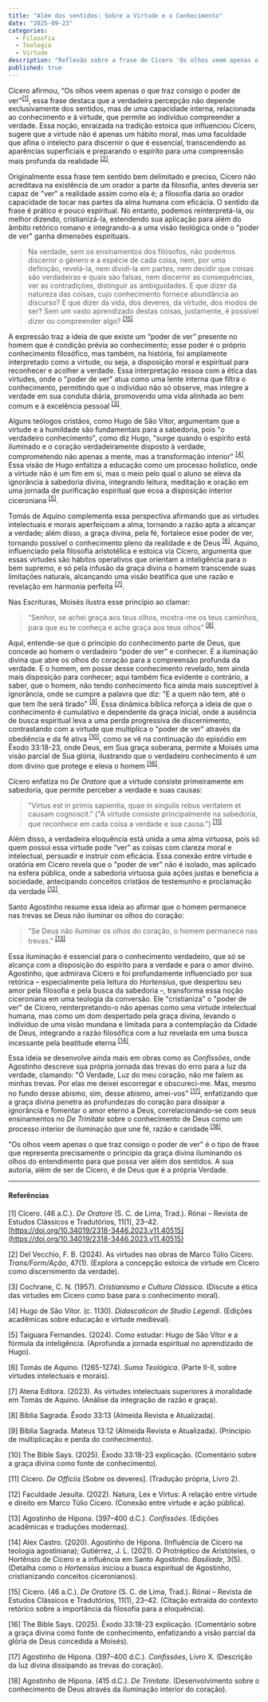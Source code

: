 ```yaml
---
title: "Além dos sentidos: Sobre a Virtude e o Conhecimento"
date: "2025-09-23"
categories:
  - Filosofia
  - Teologia
  - Virtude
description: "Reflexão sobre a frase de Cícero 'Os olhos veem apenas o que traz consigo o poder de ver' e a sua critianização"
published: true
---
```



Cícero afirmou, “Os olhos veem apenas o que traz consigo o poder de ver”<sup><a href="#ref1">[1]</a></sup>, essa frase destaca que a verdadeira percepção não depende exclusivamente dos sentidos, mas de uma capacidade interna, relacionada ao conhecimento e à virtude, que permite ao indivíduo compreender a verdade. Essa noção, enraizada na tradição estoica que influenciou Cícero, sugere que a virtude não é apenas um hábito moral, mas uma faculdade que afina o intelecto para discernir o que é essencial, transcendendo as aparências superficiais e preparando o espírito para uma compreensão mais profunda da realidade <sup><a href="#ref2">[2]</a></sup>.


Originalmente essa frase tem sentido bem delimitado e preciso, Cícero não acreditava na existência de um orador a parte da filosofia, antes deveria ser capaz de "ver" a realidade assim como ela é; a filosofia daria ao orador capacidade de tocar nas partes da alma humana com eficácia. O sentido da frase é prático e pouco espiritual. No entanto, podemos reinterpretá-la, ou melhor dizendo, cristianizá-la, estendendo sua aplicação para além do âmbito retórico romano e integrando-a a uma visão teológica onde o "poder de ver" ganha dimensões espirituais.


> Na verdade, sem os ensinamentos dos filósofos, não podemos discernir o gênero e a espécie de cada coisa, nem, por uma definição, revelá-la, nem dividi-la em partes, nem decidir que coisas são verdadeiras e quais são falsas, nem discernir as consequências, ver as contradições, distinguir as ambiguidades. E que dizer da natureza das coisas, cujo conhecimento fornece abundância ao discurso? E que dizer da vida, dos deveres, da virtude, dos modos de ser? Sem um vasto aprendizado destas coisas, justamente, é possível dizer ou compreender algo? <sup><a href="#ref15">[15]</a></sup>


A expressão traz a ideia de que existe um “poder de ver” presente no homem que é condição prévia ao conhecimento; esse poder é o próprio conhecimento filosófico, mas também, na história, foi amplamente interpretado como a virtude, ou seja, a disposição moral e espiritual para reconhecer e acolher a verdade. Essa interpretação ressoa com a ética das virtudes, onde o "poder de ver" atua como uma lente interna que filtra o conhecimento, permitindo que o indivíduo não só observe, mas integre a verdade em sua conduta diária, promovendo uma vida alinhada ao bem comum e à excelência pessoal <sup><a href="#ref3">[3]</a></sup>.


Alguns teólogos cristãos, como Hugo de São Vitor, argumentam que a virtude e a humildade são fundamentais para a sabedoria, pois "o verdadeiro conhecimento", como diz Hugo, "surge quando o espírito está iluminado e o coração verdadeiramente disposto à verdade, comprometendo não apenas a mente, mas a transformação interior" <sup><a href="#ref4">[4]</a></sup>. Essa visão de Hugo enfatiza a educação como um processo holístico, onde a virtude não é um fim em si, mas o meio pelo qual o aluno se eleva da ignorância à sabedoria divina, integrando leitura, meditação e oração em uma jornada de purificação espiritual que ecoa a disposição interior ciceroniana <sup><a href="#ref5">[5]</a></sup>.


Tomás de Aquino complementa essa perspectiva afirmando que as virtudes intelectuais e morais aperfeiçoam a alma, tornando a razão apta a alcançar a verdade; além disso, a graça divina, pela fé, fortalece esse poder de ver, tornando possível o conhecimento pleno da realidade e de Deus <sup><a href="#ref6">[6]</a></sup>. Aquino, influenciado pela filosofia aristotélica e estoica via Cícero, argumenta que essas virtudes são hábitos operativos que orientam a inteligência para o bem supremo, e só pela infusão da graça divina o homem transcende suas limitações naturais, alcançando uma visão beatífica que une razão e revelação em harmonia perfeita <sup><a href="#ref7">[7]</a></sup>.


Nas Escrituras, Moisés ilustra esse princípio ao clamar:
> “Senhor, se achei graça aos teus olhos, mostra-me os teus caminhos, para que eu te conheça e ache graça aos teus olhos” <sup><a href="#ref8">[8]</a></sup>.


Aqui, entende-se que o princípio do conhecimento parte de Deus, que concede ao homem o verdadeiro “poder de ver” e conhecer. É a iluminação divina que abre os olhos do coração para a compreensão profunda da verdade. E o homem, em posse desse conhecimento revelado, tem ainda mais disposição para conhecer; aqui também fica evidente o contrário, a saber, que o homem, não tendo conhecimento fica ainda mais susceptível à ignorância, onde se cumpre a palavra que diz: "E a quem não tem, até o que tem lhe será tirado" <sup><a href="#ref9">[9]</a></sup>. Essa dinâmica bíblica reforça a ideia de que o conhecimento é cumulativo e dependente da graça inicial, onde a ausência de busca espiritual leva a uma perda progressiva de discernimento, contrastando com a virtude que multiplica o "poder de ver" através da obediência e da fé ativa <sup><a href="#ref10">[10]</a></sup>, como se vê na continuação do episódio em Êxodo 33:18-23, onde Deus, em Sua graça soberana, permite a Moisés uma visão parcial de Sua glória, ilustrando que o verdadeiro conhecimento é um dom divino que protege e eleva o homem <sup><a href="#ref16">[16]</a></sup>.


Cícero enfatiza no *De Oratore* que a virtude consiste primeiramente em sabedoria, que permite perceber a verdade e suas causas:


> "Virtus est in primis sapientia, quae in singulis rebus veritatem et causam cognoscit."
> ("A virtude consiste principalmente na sabedoria, que reconhece em cada coisa a verdade e sua causa.") <sup><a href="#ref11">[11]</a></sup>


Além disso, a verdadeira eloquência está unida a uma alma virtuosa, pois só quem possui essa virtude pode “ver” as coisas com clareza moral e intelectual, persuadir e instruir com eficácia. Essa conexão entre virtude e oratória em Cícero revela que o "poder de ver" não é isolado, mas aplicado na esfera pública, onde a sabedoria virtuosa guia ações justas e beneficia a sociedade, antecipando conceitos cristãos de testemunho e proclamação da verdade <sup><a href="#ref12">[12]</a></sup>.


Santo Agostinho resume essa ideia ao afirmar que o homem permanece nas trevas se Deus não iluminar os olhos do coração:


> “Se Deus não iluminar os olhos do coração, o homem permanece nas trevas.” <sup><a href="#ref13">[13]</a></sup>


Essa iluminação é essencial para o conhecimento verdadeiro, que só se alcança com a disposição do espírito para a verdade e para o amor divino. Agostinho, que admirava Cícero e foi profundamente influenciado por sua retórica – especialmente pela leitura do *Hortensius*, que despertou seu amor pela filosofia e pela busca da sabedoria –, transforma essa noção ciceroniana em uma teologia da conversão. Ele "cristianiza" o "poder de ver" de Cícero, reinterpretando-o não apenas como uma virtude intelectual humana, mas como um dom despertado pela graça divina, levando o indivíduo de uma visão mundana e limitada para a contemplação da Cidade de Deus, integrando a razão filosófica com a luz revelada em uma busca incessante pela beatitude eterna <sup><a href="#ref14">[14]</a></sup>.


Essa ideia se desenvolve ainda mais em obras como as *Confissões*, onde Agostinho descreve sua própria jornada das trevas do erro para a luz da verdade, clamando: "Ó Verdade, Luz do meu coração, não me falem as minhas trevas. Por elas me deixei escorregar e obscureci-me. Mas, mesmo no fundo desse abismo, sim, desse abismo, amei-vos" <sup><a href="#ref17">[17]</a></sup>, enfatizando que a graça divina penetra as profundezas do coração para dissipar a ignorância e fomentar o amor eterno a Deus, correlacionando-se com seus ensinamentos no *De Trinitate* sobre o conhecimento de Deus como um processo interior de iluminação que une fé, razão e caridade <sup><a href="#ref18">[18]</a></sup>.


"Os olhos veem apenas o que traz consigo o poder de ver" é o tipo de frase que representa precisamente o princípio da graça divina iluminando os olhos do entendimento para que possa ver além dos sentidos. A sua autoria, além de ser de Cícero, é de Deus que é a própria Verdade.


---


#### Referências


<a id="ref1"></a>[1] Cícero. (46 a.C.). *De Oratore* (S. C. de Lima, Trad.). Rónai – Revista de Estudos Clássicos e Tradutórios, 11(1), 23–42. [https://doi.org/10.34019/2318-3446.2023.v11.40515](https://doi.org/10.34019/2318-3446.2023.v11.40515)


<a id="ref2"></a>[2] Del Vecchio, F. B. (2024). As virtudes nas obras de Marco Túlio Cícero. *Trans/Form/Ação*, 47(1). (Explora a concepção estoica de virtude em Cícero como discernimento da verdade).


<a id="ref3"></a>[3] Cochrane, C. N. (1957). *Cristianismo e Cultura Clássica*. (Discute a ética das virtudes em Cícero como base para o conhecimento moral).


<a id="ref4"></a>[4] Hugo de São Vitor. (c. 1130). *Didascalicon de Studio Legendi*. (Edições acadêmicas sobre educação e virtude medieval).


<a id="ref5"></a>[5] Taiguara Fernandes. (2024). Como estudar: Hugo de São Vítor e a fórmula da inteligência. (Aprofunda a jornada espiritual no aprendizado de Hugo).


<a id="ref6"></a>[6] Tomás de Aquino. (1265-1274). *Suma Teológica*. (Parte II-II, sobre virtudes intelectuais e morais).


<a id="ref7"></a>[7] Atena Editora. (2023). As virtudes intelectuais superiores à moralidade em Tomás de Aquino. (Análise da integração de razão e graça).


<a id="ref8"></a>[8] Bíblia Sagrada. Êxodo 33:13 (Almeida Revista e Atualizada).


<a id="ref9"></a>[9] Bíblia Sagrada. Mateus 13:12 (Almeida Revista e Atualizada). (Princípio de multiplicação e perda do conhecimento).


<a id="ref10"></a>[10] The Bible Says. (2025). Êxodo 33:18-23 explicação. (Comentário sobre a graça divina como fonte de conhecimento).


<a id="ref11"></a>[11] Cícero. *De Officiis* [Sobre os deveres]. (Tradução própria, Livro 2).


<a id="ref12"></a>[12] Faculdade Jesuíta. (2022). Natura, Lex e Virtus: A relação entre virtude e direito em Marco Túlio Cícero. (Conexão entre virtude e ação pública).


<a id="ref13"></a>[13] Agostinho de Hipona. (397–400 d.C.). *Confissões*. (Edições acadêmicas e traduções modernas).


<a id="ref14"></a>[14] Alex Castro. (2020). Agostinho de Hipona. (Influência de Cícero na teologia agostiniana); Gutiérrez, J. L. (2021). O Protréptico de Aristóteles, o Hortênsio de Cícero e a influência em Santo Agostinho. *Basiliade*, 3(5). (Detalha como o *Hortensius* iniciou a busca espiritual de Agostinho, cristianizando conceitos ciceronianos).


<a id="ref15"></a>[15] Cícero. (46 a.C.). *De Oratore* (S. C. de Lima, Trad.). Rónai – Revista de Estudos Clássicos e Tradutórios, 11(1), 23–42. (Citação extraída do contexto retórico sobre a importância da filosofia para a eloquência).


<a id="ref16"></a>[16] The Bible Says. (2025). Êxodo 33:18-23 explicação. (Comentário sobre a graça divina como fonte de conhecimento, enfatizando a visão parcial da glória de Deus concedida a Moisés).


<a id="ref17"></a>[17] Agostinho de Hipona. (397–400 d.C.). *Confissões*, Livro X. (Descrição da luz divina dissipando as trevas do coração).


<a id="ref18"></a>[18] Agostinho de Hipona. (415 d.C.). *De Trinitate*. (Desenvolvimento sobre o conhecimento de Deus através da iluminação interior do coração).
